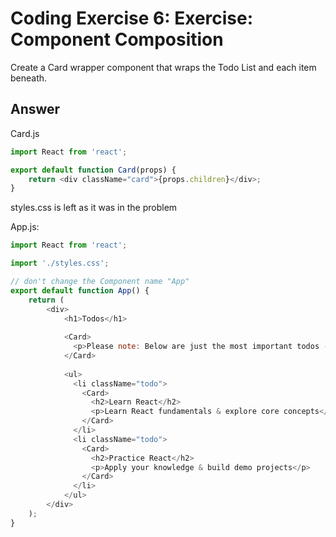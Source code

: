 # Coding Exercise 6: Exercise: Component Composition

Create a Card wrapper component that wraps the Todo List and each item beneath.

## Answer

Card.js
```js
import React from 'react';

export default function Card(props) {
    return <div className="card">{props.children}</div>;
}
```

styles.css is left as it was in the problem

App.js:
```js
import React from 'react';

import './styles.css';

// don't change the Component name "App"
export default function App() {
    return (
        <div>
            <h1>Todos</h1>
            
            <Card>
              <p>Please note: Below are just the most important todos - feel free to add more.</p>
            </Card>
            
            <ul>
              <li className="todo">
                <Card>
                  <h2>Learn React</h2>
                  <p>Learn React fundamentals & explore core concepts</p>
                </Card>
              </li>
              <li className="todo">
                <Card>
                  <h2>Practice React</h2>
                  <p>Apply your knowledge & build demo projects</p>
                </Card>
              </li>
            </ul>
        </div>
    );
}
```
